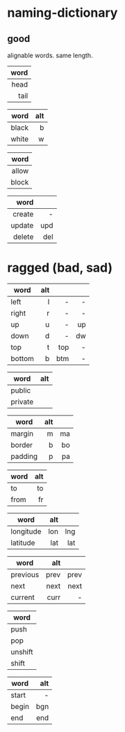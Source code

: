# naming-dictionary

## good

alignable words. same length.

| word |
| ---: |
| head |
| tail |

|  word | alt |
| ----: | --: |
| black |   b |
| white |   w |

|  word |
| ----: |
| allow |
| block |

|   word |     |
| -----: | --: |
| create |   - |
| update | upd |
| delete | del |

# ragged (bad, sad)

| word   | alt |     |     |
| ------ | --: | --: | --: |
| left   |   l |   - |   - |
| right  |   r |   - |   - |
| up     |   u |   - |  up |
| down   |   d |   - |  dw |
| top    |   t | top |   - |
| bottom |   b | btm |   - |

| word    | alt |
| ------- | --- |
| public  |     |
| private |     |

| word    | alt |     |
| ------- | --: | --: |
| margin  |   m |  ma |
| border  |   b |  bo |
| padding |   p |  pa |

| word | alt |
| ---- | --: |
| to   |  to |
| from |  fr |

| word      | alt |     |
| --------- | --: | --: |
| longitude | lon | lng |
| latitude  | lat | lat |

| word     |  alt |      |
| -------- | ---: | ---: |
| previous | prev | prev |
| next     | next | next |
| current  | curr |    - |

| word    |
| ------- |
| push    |
| pop     |
| unshift |
| shift   |

| word  | alt |
| ----- | --: |
| start |   - |
| begin | bgn |
| end   | end |
